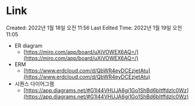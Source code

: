 # Link

Created: 2022년 1월 18일 오전 11:56
Last Edited Time: 2022년 1월 19일 오전 11:05

- ER diagram
    - [https://miro.com/app/board/uXjVOWEX6AQ=/](https://miro.com/app/board/uXjVOWEX6AQ=/)
- ERM
    - [https://www.erdcloud.com/d/QbWR4eyDCEzjetAtu](https://www.erdcloud.com/d/QbWR4eyDCEzjetAtu)
- 시퀀스 다이어그램
    - [https://app.diagrams.net/#G1I44VHUJA6gi1Go1ShBd6bItffdzlc0Wz](https://app.diagrams.net/#G1I44VHUJA6gi1Go1ShBd6bItffdzlc0Wz)